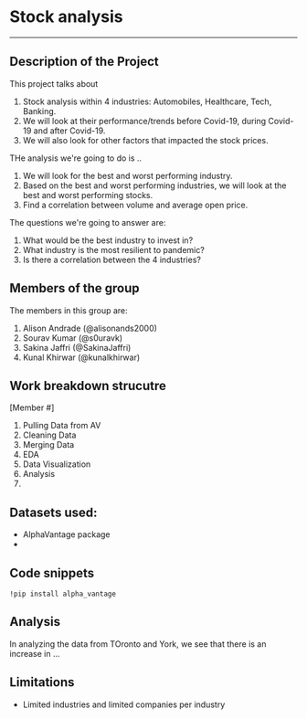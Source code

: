 # Stock analysis
---

## Description of the Project 

This project talks about 
1. Stock analysis within 4 industries: Automobiles, Healthcare, Tech, Banking.
2. We will look at their performance/trends before Covid-19, during Covid-19 and after Covid-19.
3. We will also look for other factors that impacted the stock prices.

THe analysis we're going to do is .. 
1. We will look for the best and worst performing industry. 
2. Based on the best and worst performing industries, we will look at the best and worst performing stocks.
3. Find a correlation between volume and average open price.

The questions we're going to answer are: 
1. What would be the best industry to invest in?
2. What industry is the most resilient to pandemic?
3. Is there a correlation between the 4 industries?

## Members of the group

The members in this group are: 
1. Alison Andrade (@alisonands2000)
2. Sourav Kumar (@s0uravk)
3. Sakina Jaffri (@SakinaJaffri)
4. Kunal Khirwar (@kunalkhirwar)

## Work breakdown strucutre
[Member #] 
1. Pulling Data from AV
2. Cleaning Data
3. Merging Data
4. EDA
5. Data Visualization
6. Analysis
7. 

## Datasets used: 
- AlphaVantage package
- 

## Code snippets
`!pip install alpha_vantage`

## Analysis 

In analyzing the data from TOronto and York, we see that there is an increase in ... 

## Limitations
- Limited industries and limited companies per industry

